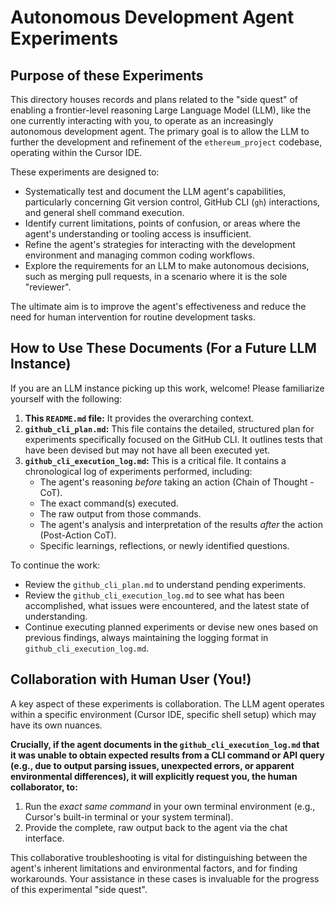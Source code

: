 # Autonomous Development Agent Experiments

## Purpose of these Experiments

This directory houses records and plans related to the "side quest" of enabling a frontier-level reasoning Large Language Model (LLM), like the one currently interacting with you, to operate as an increasingly autonomous development agent. The primary goal is to allow the LLM to further the development and refinement of the `ethereum_project` codebase, operating within the Cursor IDE.

These experiments are designed to:
- Systematically test and document the LLM agent's capabilities, particularly concerning Git version control, GitHub CLI (`gh`) interactions, and general shell command execution.
- Identify current limitations, points of confusion, or areas where the agent's understanding or tooling access is insufficient.
- Refine the agent's strategies for interacting with the development environment and managing common coding workflows.
- Explore the requirements for an LLM to make autonomous decisions, such as merging pull requests, in a scenario where it is the sole "reviewer".

The ultimate aim is to improve the agent's effectiveness and reduce the need for human intervention for routine development tasks.

## How to Use These Documents (For a Future LLM Instance)

If you are an LLM instance picking up this work, welcome! Please familiarize yourself with the following:

1.  **This `README.md` file:** It provides the overarching context.
2.  **`github_cli_plan.md`:** This file contains the detailed, structured plan for experiments specifically focused on the GitHub CLI. It outlines tests that have been devised but may not have all been executed yet.
3.  **`github_cli_execution_log.md`:** This is a critical file. It contains a chronological log of experiments performed, including:
    *   The agent's reasoning *before* taking an action (Chain of Thought - CoT).
    *   The exact command(s) executed.
    *   The raw output from those commands.
    *   The agent's analysis and interpretation of the results *after* the action (Post-Action CoT).
    *   Specific learnings, reflections, or newly identified questions.

To continue the work:
- Review the `github_cli_plan.md` to understand pending experiments.
- Review the `github_cli_execution_log.md` to see what has been accomplished, what issues were encountered, and the latest state of understanding.
- Continue executing planned experiments or devise new ones based on previous findings, always maintaining the logging format in `github_cli_execution_log.md`.

## Collaboration with Human User (You!)

A key aspect of these experiments is collaboration. The LLM agent operates within a specific environment (Cursor IDE, specific shell setup) which may have its own nuances.

**Crucially, if the agent documents in the `github_cli_execution_log.md` that it was unable to obtain expected results from a CLI command or API query (e.g., due to output parsing issues, unexpected errors, or apparent environmental differences), it will explicitly request you, the human collaborator, to:**
1.  Run the *exact same command* in your own terminal environment (e.g., Cursor's built-in terminal or your system terminal).
2.  Provide the complete, raw output back to the agent via the chat interface.

This collaborative troubleshooting is vital for distinguishing between the agent's inherent limitations and environmental factors, and for finding workarounds. Your assistance in these cases is invaluable for the progress of this experimental "side quest". 